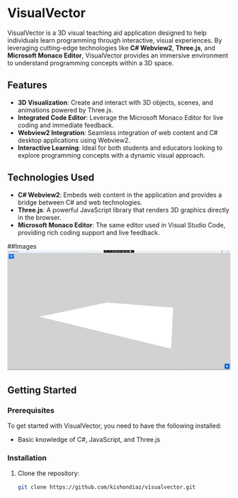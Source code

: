 # VisualVector

VisualVector is a 3D visual teaching aid application designed to help individuals learn programming through interactive, visual experiences. By leveraging cutting-edge technologies like **C# Webview2**, **Three.js**, and **Microsoft Monaco Editor**, VisualVector provides an immersive environment to understand programming concepts within a 3D space.

## Features

- **3D Visualization**: Create and interact with 3D objects, scenes, and animations powered by Three.js.
- **Integrated Code Editor**: Leverage the Microsoft Monaco Editor for live coding and immediate feedback.
- **Webview2 Integration**: Seamless integration of web content and C# desktop applications using Webview2.
- **Interactive Learning**: Ideal for both students and educators looking to explore programming concepts with a dynamic visual approach.

## Technologies Used

- **C# Webview2**: Embeds web content in the application and provides a bridge between C# and web technologies.
- **Three.js**: A powerful JavaScript library that renders 3D graphics directly in the browser.
- **Microsoft Monaco Editor**: The same editor used in Visual Studio Code, providing rich coding support and live feedback.

##Images 
![Alt text]( ./assets/begin.gif "a title")

## Getting Started

### Prerequisites

To get started with VisualVector, you need to have the following installed:


- Basic knowledge of C#, JavaScript, and Three.js

### Installation

1. Clone the repository:
   ```bash
   git clone https://github.com/kishondiaz/visualvector.git
